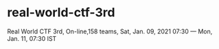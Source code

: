 # real-world-ctf-3rd
Real World CTF 3rd,  On-line,158 teams, Sat, Jan. 09, 2021 07:30 — Mon, Jan. 11, 07:30 IST
